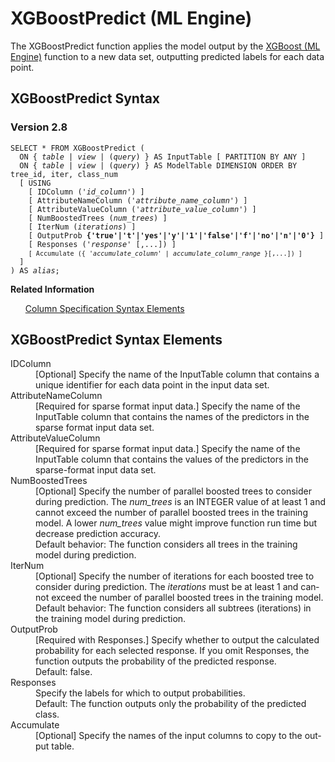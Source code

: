 <html><head></head><body><div class="nested0" aria-labelledby="ariaid-title1" topicindex="1" topicid="yuw1507743806357" id="yuw1507743806357"><h1 class="title topictitle1" id="ariaid-title1">XGBoostPredict (ML Engine)</h1><div class="body conbody">
<p class="p">The XGBoostPredict function applies the model output by the <a href="qeg1558534788088.md#kro1507742711392">XGBoost (ML Engine)</a> function to a new data set, outputting predicted labels for each data point.</p></div><div class="topic reference nested1" aria-labelledby="ariaid-title2" topicindex="2" topicid="xoa1507743710169" xml:lang="en-us" lang="en-us" id="xoa1507743710169">
<h2 class="title topictitle2" id="ariaid-title2">XGBoostPredict Syntax</h2><div class="body refbody"><div class="section" id="xoa1507743710169__section_N1000E_N1000C_N10001">
<h3 class="title sectiontitle">Version 2.8</h3><pre class="pre codeblock" xml:space="preserve"><code>SELECT * FROM XGBoostPredict (
  <span>ON { <var class="keyword varname">table</var> | <var class="keyword varname">view</var> | (<var class="keyword varname">query</var>) }</span> AS InputTable [ PARTITION BY ANY ] 
  <span>ON { <var class="keyword varname">table</var> | <var class="keyword varname">view</var> | (<var class="keyword varname">query</var>) }</span> AS ModelTable DIMENSION ORDER BY tree_id, iter, class_num
  [ USING
    [ IDColumn ('<var class="keyword varname">id_column</var>') ]
    [ AttributeNameColumn ('<var class="keyword varname">attribute_name_column</var>') ]
    [ AttributeValueColumn ('<var class="keyword varname">attribute_value_column</var>') ]
    [ NumBoostedTrees (<var class="keyword varname">num_trees</var>) ]
    [ IterNum (<var class="keyword varname">iterations</var>) ]
    [ OutputProb <span><b>{'true'|'t'|'yes'|'y'|'1'|'false'|'f'|'no'|'n'|'0'}</b></span> ]
    [ Responses ('<var class="keyword varname">response</var>' [,...]) ]
    <code class="ph codeph">[ Accumulate ({ '<var class="keyword varname">accumulate_column</var>' | <var class="keyword varname">accumulate_column_range</var> }[,...]) ]</code>
  ]
) AS <var class="keyword varname">alias</var>;</code></pre></div></div><div class="related-links"><div class="linklistheader"><p></p><b>Related Information</b></div>
<ul class="linklist linklist relinfo"><div class="linklistmember"><a href="ndv1557782188375.md">Column Specification Syntax Elements</a></div></ul></div></div><div class="topic reference nested1" aria-labelledby="ariaid-title3" topicindex="3" topicid="rwh1507743718101" xml:lang="en-us" lang="en-us" id="rwh1507743718101">
<h2 class="title topictitle2" id="ariaid-title3">XGBoostPredict Syntax Elements</h2><div class="body refbody"><div class="section" id="rwh1507743718101__section_N10011_N1000E_N10001"><dl class="dl parml"><dt class="dt pt dlterm">IDColumn</dt><dd class="dd pd">[Optional] Specify the name of the InputTable column that contains a unique identifier for each data point in the input data set.</dd><dt class="dt pt dlterm">AttributeNameColumn</dt><dd class="dd pd">[Required for sparse format input data.] Specify the name of the InputTable column that contains the names of the predictors in the sparse format input data set.</dd><dt class="dt pt dlterm">AttributeValueColumn</dt><dd class="dd pd">[Required for sparse format input data.] Specify the name of the InputTable column that contains the values of the predictors in the sparse-format input data set.</dd><dt class="dt pt dlterm">NumBoostedTrees</dt><dd class="dd pd">[Optional] Specify the number of parallel boosted trees to consider during prediction. The <var class="keyword varname">num_trees</var> is an INTEGER value of at least 1 and cannot exceed the number of parallel boosted trees in the training model. A lower <var class="keyword varname">num_trees</var> value might improve function run time but decrease prediction accuracy.</dd><dd class="dd pd ddexpand">Default behavior: The function considers all trees in the training model during prediction.</dd><dt class="dt pt dlterm">IterNum</dt><dd class="dd pd">[Optional] Specify the number of iterations for each boosted tree to consider during prediction. The <var class="keyword varname">iterations</var> must be at least 1 and cannot exceed the number of parallel boosted trees in the training model.</dd><dd class="dd pd ddexpand">Default behavior: The function considers all subtrees (iterations) in the training model during prediction.</dd><dt class="dt pt dlterm">OutputProb</dt><dd class="dd pd">[Required with Responses.] Specify whether to output the calculated probability for each selected response. If you omit Responses, the function outputs the probability of the predicted response.</dd><dd class="dd pd ddexpand">Default: false.</dd><dt class="dt pt dlterm">Responses</dt><dd class="dd pd">Specify the labels for which to output probabilities.</dd><dd class="dd pd ddexpand">Default: The function outputs only the probability of the predicted class.</dd><dt class="dt pt dlterm">Accumulate</dt><dd class="dd pd">[Optional] Specify the names of the input columns to copy to the output table.</dd></dl></div></div></div></div></body></html>
